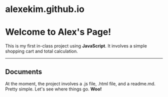 # alexekim.github.io
Welcome to Alex's Page!
===================


This is my first in-class project using **JavaScript**. It involves a simple shopping cart and total calculation.

----------


Documents
-------------

At the moment, the project involves a .js file,  .html file,  and a readme.md. Pretty simple. Let's see where things go. **Woo!**
